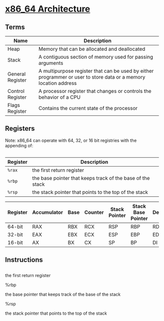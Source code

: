 # [x86_64 Architecture](https://en.wikibooks.org/wiki/X86_Assembly/X86_Architecture)

## Terms
| Name | Description |
| - | - |
|Heap|Memory that can be allocated and deallocated|
|Stack|A contiguous section of memory used for passing arguments|
|General Register|A multipurpose register that can be used by either programmer or user to store data or a memory location address|
|Control Register|A processor register that changes or controls the behavior of a CPU|
|Flags Register|Contains the current state of the processor|
## Registers
Note: x86_64 can operate with 64, 32, or 16 bit registries with the appending of:
```

```


| Register | Description |
| - | - |
| `%rax` | the first return register |
| `%rbp` | the base pointer that keeps track of the base of the stack |
| `%rsp` | the stack pointer that points to the top of the stack |

|Register |Accumulator| Base | Counter |Stack Pointer | Stack Base Pointer |Destination |Source |Data|
| - | - | - | - | - | - | - | - | - |
|64-bit |RAX 	|RBX 	|RCX 	|RSP 	|RBP 	|RDI 	|RSI 	|RDX|
|32-bit |EAX 	|EBX 	|ECX 	|ESP 	|EBP 	|EDI 	|ESI 	|EDX|
|16-bit |AX 	|BX 	|CX 	|SP 	|BP 	|DI 	|SI 	|DX|

## Instructions

## 


	

the first return register

%rbp
	

the base pointer that keeps track of the base of the stack

%rsp
	

the stack pointer that points to the top of the stack
